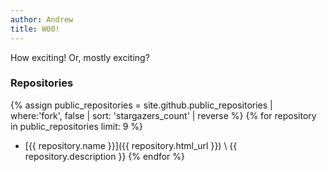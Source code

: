 ```yaml
---
author: Andrew
title: W00!
---
```


How exciting!  Or, mostly exciting?

### Repositories

{% assign public_repositories = site.github.public_repositories | where:'fork', false | sort: 'stargazers_count' | reverse %}
{% for repository in public_repositories limit: 9 %}
  * [{{ repository.name }}]({{ repository.html_url }}) \\
    {{ repository.description }}
{% endfor %}
